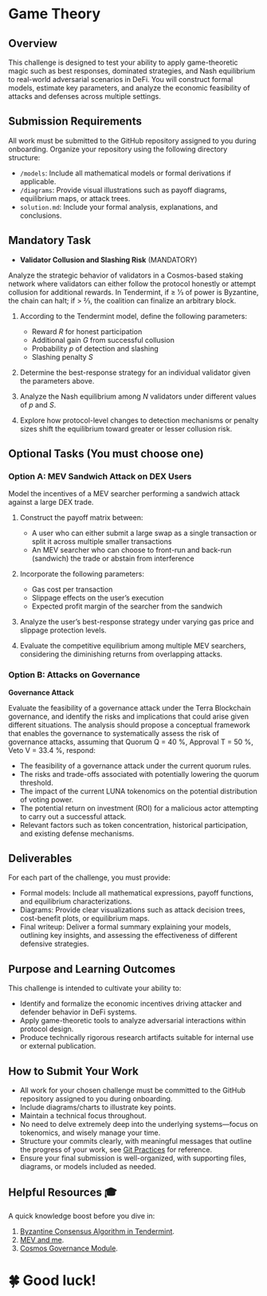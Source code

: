 # Game Theory

## Overview

This challenge is designed to test your ability to apply game-theoretic magic such as best responses, dominated strategies, and Nash equilibrium to real-world adversarial scenarios in DeFi. You will construct formal models, estimate key parameters, and analyze the economic feasibility of attacks and defenses across multiple settings.

## Submission Requirements

All work must be submitted to the GitHub repository assigned to you during onboarding. Organize your repository using the following directory structure:

* `/models`: Include all mathematical models or formal derivations if applicable.
* `/diagrams`: Provide visual illustrations such as payoff diagrams, equilibrium maps, or attack trees.
* `solution.md`: Include your formal analysis, explanations, and conclusions.

## Mandatory Task

- **Validator Collusion and Slashing Risk** (MANDATORY) 

Analyze the strategic behavior of validators in a Cosmos-based staking network where validators can either follow the protocol honestly or attempt collusion for additional rewards. In Tendermint, if ≥ 1⁄3 of power is Byzantine, the chain can halt; if > 2⁄3, the coalition can finalize an arbitrary block. 

1. According to the Tendermint model, define the following parameters:

    * Reward $R$ for honest participation
    * Additional gain $G$ from successful collusion
    * Probability $p$ of detection and slashing
    * Slashing penalty $S$

2. Determine the best-response strategy for an individual validator given the parameters above.

3. Analyze the Nash equilibrium among $N$ validators under different values of $p$ and $S$.

4. Explore how protocol-level changes to detection mechanisms or penalty sizes shift the equilibrium toward greater or lesser collusion risk.

## Optional Tasks (You must choose one)

### Option A: MEV Sandwich Attack on DEX Users

Model the incentives of a MEV searcher performing a sandwich attack against a large DEX trade.

1. Construct the payoff matrix between:

    - A user who can either submit a large swap as a single transaction or split it across multiple smaller transactions
    - An MEV searcher who can choose to front-run and back-run (sandwich) the trade or abstain from interference

2. Incorporate the following parameters:

    - Gas cost per transaction
    - Slippage effects on the user’s execution
    - Expected profit margin of the searcher from the sandwich

3. Analyze the user’s best-response strategy under varying gas price and slippage protection levels.

4. Evaluate the competitive equilibrium among multiple MEV searchers, considering the diminishing returns from overlapping attacks.

### Option B: Attacks on Governance

**Governance Attack** 

Evaluate the feasibility of a governance attack under the Terra Blockchain governance, and identify the risks and implications that could arise given different situations. The analysis should propose a conceptual framework that enables the governance to systematically assess the risk of governance attacks, assuming that Quorum Q = 40 %, Approval T = 50 %, Veto V = 33.4 %, respond:

- The feasibility of a governance attack under the current quorum rules.
- The risks and trade-offs associated with potentially lowering the quorum threshold.
- The impact of the current LUNA tokenomics on the potential distribution of voting power.
- The potential return on investment (ROI) for a malicious actor attempting to carry out a successful attack.
- Relevant factors such as token concentration, historical participation, and existing defense mechanisms.

## Deliverables

For each part of the challenge, you must provide:

* Formal models: Include all mathematical expressions, payoff functions, and equilibrium characterizations.
* Diagrams: Provide clear visualizations such as attack decision trees, cost-benefit plots, or equilibrium maps.
* Final writeup: Deliver a formal summary explaining your models, outlining key insights, and assessing the effectiveness of different defensive strategies.

## Purpose and Learning Outcomes

This challenge is intended to cultivate your ability to:
- Identify and formalize the economic incentives driving attacker and defender behavior in DeFi systems.
- Apply game-theoretic tools to analyze adversarial interactions within protocol design.
- Produce technically rigorous research artifacts suitable for internal use or external publication.

## How to Submit Your Work

- All work for your chosen challenge must be committed to the GitHub repository assigned to you during onboarding.
- Include diagrams/charts to illustrate key points.
- Maintain a technical focus throughout.
- No need to delve extremely deep into the underlying systems—focus on tokenomics, and wisely manage your time.
- Structure your commits clearly, with meaningful messages that outline the progress of your work, see [Git Practices](/docs/processes/github/git-practices.md) for reference.
- Ensure your final submission is well-organized, with supporting files, diagrams, or models included as needed.

## Helpful Resources 🎓

A quick knowledge boost before you dive in:

1. [Byzantine Consensus Algorithm in Tendermint](https://github.com/tendermint/tendermint/blob/main/spec/consensus/consensus.md).
2. [MEV and me](https://www.paradigm.xyz/2021/02/mev-and-me).
3. [Cosmos Governance Module](https://github.com/cosmos/governance/blob/master/overview.md).

# 🍀 Good luck!
